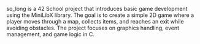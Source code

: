 so_long is a 42 School project that introduces basic game development using the MiniLibX library. The goal is to create a simple 2D game where a player moves through a map, collects items, and reaches an exit while avoiding obstacles. The project focuses on graphics handling, event management, and game logic in C.
